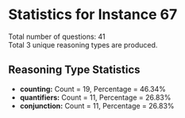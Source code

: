# Statistics for Instance 67<br/>
Total number of questions: 41<br/>
Total 3 unique reasoning types are produced.<br/>
## Reasoning Type Statistics<br/>
- **counting:** Count = 19, Percentage = 46.34%<br/>
- **quantifiers:** Count = 11, Percentage = 26.83%<br/>
- **conjunction:** Count = 11, Percentage = 26.83%<br/>
